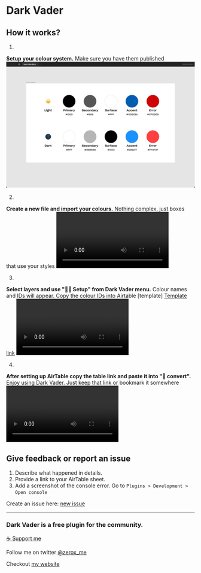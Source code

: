 # Dark Vader

## How it works?

1.
**Setup your colour system.**
Make sure you have them published
![step 1](media/step-1.jpg)

2.
**Create a new file and import your colours.**
Nothing complex, just boxes that use your styles
![step 2](media/step-2.mp4)

3.
**Select layers and use "👩‍💻 Setup" from Dark Vader menu.**
Colour names and IDs will appear. Copy the colour IDs into Airtable [template]
[Template link](https://airtable.com/shrJ5fqeb5a3Nq3H6)
![step 3](media/step-3.mp4)

4.
**After setting up AirTable copy the table link and paste it into "🖤 convert".**
Enjoy using Dark Vader. Just keep that link or bookmark it somewhere
![step 4](media/step-4.mp4)


## Give feedback or report an issue

1. Describe what happened in details.
2. Provide a link to your AirTable sheet.
3. Add a screenshot of the console error. Go to `Plugins > Development > Open console`

Create an issue here: [new issue](https://github.com/zeroxme/dark-vader-issues/issues/new)

---

### Dark Vader is a free plugin for the community. 

[☕️ Support me](https://bit.ly/3aNgF4Q)

Follow me on twitter [@zerox_me](https://twitter.com/zerox_me)

Checkout [my website](https://zerox.me/)